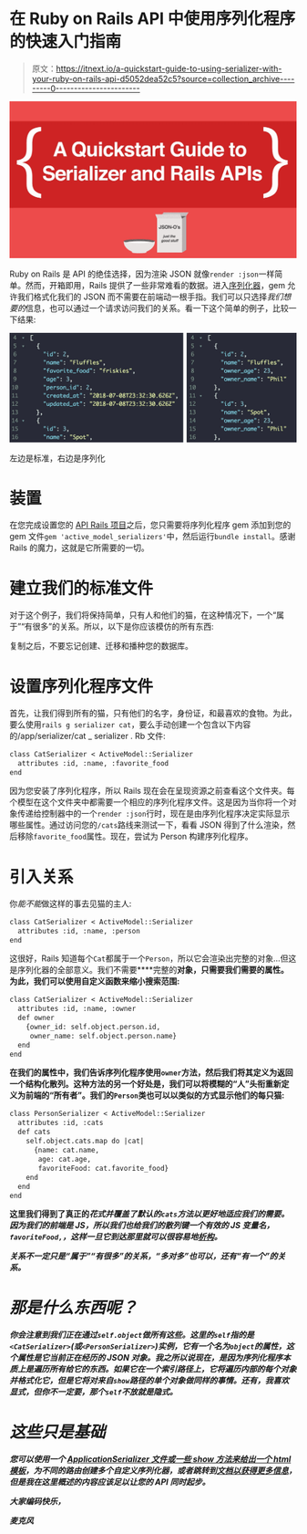 # 在 Ruby on Rails API 中使用序列化程序的快速入门指南

> 原文：<https://itnext.io/a-quickstart-guide-to-using-serializer-with-your-ruby-on-rails-api-d5052dea52c5?source=collection_archive---------0----------------------->

![](img/e5af45512e2e5dc1883cb936f115df57.png)

Ruby on Rails 是 API 的绝佳选择，因为渲染 JSON 就像`render :json`一样简单。然而，开箱即用，Rails 提供了一些非常难看的数据。进入[序列化器](https://github.com/rails-api/active_model_serializers/blob/v0.10.6/docs/general/getting_started.md)，gem 允许我们格式化我们的 JSON 而不需要在前端动一根手指。我们可以只选择*我们想要的*信息，也可以通过一个请求访问我们的关系。看一下这个简单的例子，比较一下结果:

![](img/fc350fd0afd30196f4e26dd916cf70a5.png)

左边是标准，右边是序列化

# 装置

在您完成设置您的 [API Rails 项目](https://hashrocket.com/blog/posts/how-to-make-rails-5-api-only)之后，您只需要将序列化程序 gem 添加到您的 gem 文件`gem 'active_model_serializers'`中，然后运行`bundle install`。感谢 Rails 的魔力，这就是它所需要的一切。

# 建立我们的标准文件

对于这个例子，我们将保持简单，只有人和他们的猫，在这种情况下，一个“属于”“有很多”的关系。所以，以下是你应该模仿的所有东西:

复制之后，不要忘记创建、迁移和播种您的数据库。

# 设置序列化程序文件

首先，让我们得到所有的猫，只有他们的名字，身份证，和最喜欢的食物。为此，要么使用`rails g serializer cat`，要么手动创建一个包含以下内容的/app/serializer/cat _ serializer . Rb 文件:

```
class CatSerializer < ActiveModel::Serializer
  attributes :id, :name, :favorite_food
end
```

因为您安装了序列化程序，所以 Rails 现在会在呈现资源之前查看这个文件夹。每个模型在这个文件夹中都需要一个相应的序列化程序文件。这是因为当你将一个对象传递给控制器中的一个`render :json`行时，现在是由序列化程序决定实际显示哪些属性。通过访问您的`/cats`路线来测试一下，看看 JSON 得到了什么渲染，然后移除`favorite_food`属性。现在，尝试为 Person 构建序列化程序。

# 引入关系

你*能不能*做这样的事去见猫的主人:

```
class CatSerializer < ActiveModel::Serializer
  attributes :id, :name, :person
end 
```

这很好，Rails 知道每个`Cat`都属于一个`Person`，所以它会渲染出完整的对象…但这是序列化器的全部意义。我们不需要****完整的**对象，只需要我们需要的属性。为此，我们可以使用自定义函数来缩小搜索范围:**

```
class CatSerializer < ActiveModel::Serializer
  attributes :id, :name, :owner 
  def owner
    {owner_id: self.object.person.id, 
     owner_name: self.object.person.name}
  end 
end
```

**在我们的属性中，我们告诉序列化程序使用`owner`方法，然后我们将其定义为返回一个结构化散列。这种方法的另一个好处是，我们可以将模糊的“人”头衔重新定义为前端的“所有者”。我们的`Person`类也可以以类似的方式显示他们的每只猫:**

```
class PersonSerializer < ActiveModel::Serializer
  attributes :id, :cats
  def cats 
    self.object.cats.map do |cat|
      {name: cat.name, 
       age: cat.age,
       favoriteFood: cat.favorite_food}
    end 
  end 
end
```

**这里我们得到了真正的*花式并覆盖了默认的`cats`方法以更好地适应我们的需要。因为我们的前端是 JS，所以我们也给我们的散列键一个有效的 JS 变量名，`favoriteFood,`，这样一旦它到达那里就可以很容易地[析构](/how-to-use-object-destructuring-in-modern-javascript-59758ebfb778)。***

***关系不一定只是“属于”“有很多”的关系，“多对多”也可以，还有“有一个”的关系。***

# ***那是什么东西呢？***

***你会注意到我们正在通过`self.object`做所有这些。这里的`self`指的是`<CatSerializer>`(或`<PersonSerializer>`)实例，它有一个名为`object`的属性，这个属性是它当前正在经历的 JSON 对象。我之所以说现在，是因为序列化程序本质上是遍历所有给它的东西。如果它在一个索引路径上，它将遍历内部的每个对象并格式化它，但是它将对来自`show`路径的单个对象做同样的事情。还有，我喜欢显式，但你不一定要，那个`self`不放就是隐式。***

# ***这些只是基础***

***您可以使用一个 [ApplicationSerializer 文件或一些 show 方法来给出一个 html 模板](https://www.youtube.com/watch?v=Ah5SaN1linA)，为不同的路由创建多个自定义序列化器，或者跳转到[文档以获得更多信息](https://github.com/rails-api/active_model_serializers/blob/v0.10.6/docs/general/serializers.md)，但是我在这里概述的内容应该足以让您的 API 同时起步。***

***大家编码快乐，***

***麦克风***